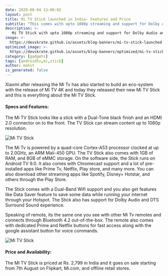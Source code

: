 ```yaml
---
date: 2020-08-04 13:00:02
layout: post
title: Mi TV Stick launched in India- Features and Price
subtitle: "This comes with upto 1080p streaming and support for Dolby Audio"
description: >-
   Mi TV Stick with upto 1080p streaming and support for Dolby Audio and more launched in India here is everything you need to know.
image: >-
  https://devskrate.github.io/assets/blog-banners/mi-tv-stick-launched.jpg
optimized_image: >-
  https://devskrate.github.io/assets/blog-banners/optimized/mi-tv-stick-launched.webp
category: [gadgets]
tags: [androidtv,mi,stick]
author: mohit
is_generated: false
---
```

Xiaomi after releasing the Mi Tv has also started to build an eco-system with the release of Mi TV 4K and today they released their new Mi TV Stick and this is everything about the Mi TV Stick.

#### Specs and Features:

The Mi TV Stick looks like a stick with a Dual-Tone black finish and an HDMI 2.0 connector on to the front. The TV Stick can stream content up to 1080p resolution.

![Mi TV Stick](https://devskrate.github.io/assets/images/mi/mi-tv-stick-in-india-design.jpg)

The Mi Tv is powered by a quad-core Cortex-A53 processor clocked at up to 2.0GHz, an ARM Mali-450 GPU. The TV Stick also comes with 1GB of RAM, and 8GB of eMMC storage. On the software side, the Stick runs on Android TV 9.0. It also comes with Chromecast support and a lot of pre-installed apps like Prime Tv, Netflix, Play store, and many more. You can also download other streaming apps like Spotify, Disney+ Hotstar, and others through the Play Store.

The Stick comes with a Dual-Band Wifi support and you also get features like Data Saver feature to save some data while running your internet through your Hotspot. The Stick also has support for Dolby Audio and DTS Surround Sound experience.

Speaking of remote, its the same one you see with other Mi Tv remotes and connects through Bluetooth 4.2 out-of-the-box. The remote also comes with dedicated Prime and Netflix buttons for fast access along with the google assistant button for voice commands.

![Mi TV Stick](https://devskrate.github.io/assets/images/mi/mi-tv-stick-india-remote.jpg)

#### Price and Availability:

The MI TV Stick is priced at Rs. 2,799 in India and it goes on sale starting from 7th August on Flipkart, Mi.com, and offline retail stores.
